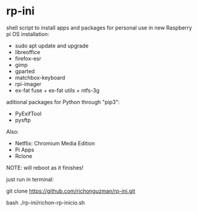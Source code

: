 # rp-ini
shell script to install apps and packages for personal use in new Raspberry pi OS installation: 

- sudo apt update and upgrade
- libreoffice
- firefox-esr
- gimp
- gparted
- matchbox-keyboard
- rpi-imager
- ex-fat fuse + ex-fat utils + ntfs-3g

aditional packages for Python through "pip3":
- PyExifTool
- pysftp

Also:
- Netflix: Chromium Media Edition
- Pi Apps
- Rclone



NOTE: will reboot as it finishes!


just run in terminal:

git clone https://github.com/richonguzman/rp-ini.git

bash ./rp-ini/richon-rp-inicio.sh
